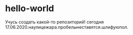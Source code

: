 # hello-world
Учусь создать какой-то репозиторий!
сегодня 17.06.2020.наулицежара.пробелынеставятся.шлифуюпол.
